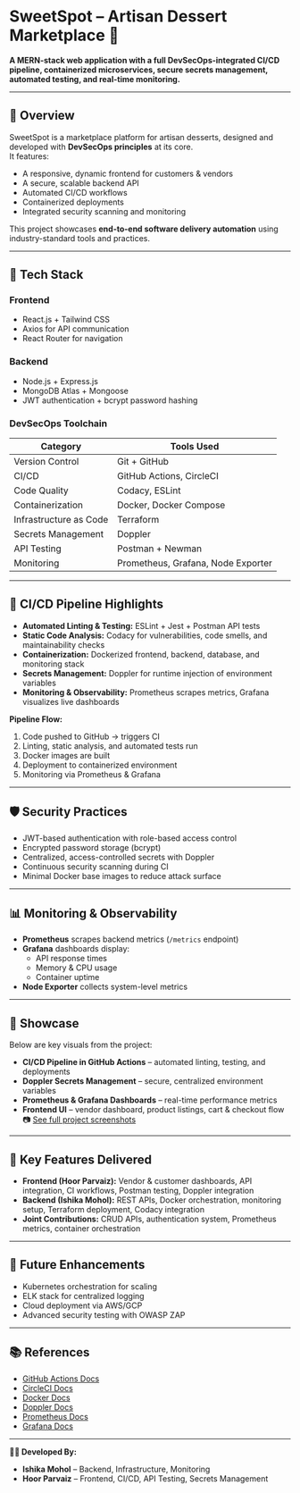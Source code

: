 # SweetSpot – Artisan Dessert Marketplace 🍰

**A MERN-stack web application with a full DevSecOps-integrated CI/CD pipeline, containerized microservices, secure secrets management, automated testing, and real-time monitoring.**

---

## 📌 Overview
SweetSpot is a marketplace platform for artisan desserts, designed and developed with **DevSecOps principles** at its core.  
It features:
- A responsive, dynamic frontend for customers & vendors
- A secure, scalable backend API
- Automated CI/CD workflows
- Containerized deployments
- Integrated security scanning and monitoring

This project showcases **end-to-end software delivery automation** using industry-standard tools and practices.

---

## 🚀 Tech Stack

### **Frontend**
- React.js + Tailwind CSS
- Axios for API communication
- React Router for navigation

### **Backend**
- Node.js + Express.js
- MongoDB Atlas + Mongoose
- JWT authentication + bcrypt password hashing

### **DevSecOps Toolchain**
| Category             | Tools Used |
|----------------------|------------|
| Version Control      | Git + GitHub |
| CI/CD                | GitHub Actions, CircleCI |
| Code Quality         | Codacy, ESLint |
| Containerization     | Docker, Docker Compose |
| Infrastructure as Code | Terraform |
| Secrets Management   | Doppler |
| API Testing          | Postman + Newman |
| Monitoring           | Prometheus, Grafana, Node Exporter |

---

## 🔄 CI/CD Pipeline Highlights
- **Automated Linting & Testing:** ESLint + Jest + Postman API tests
- **Static Code Analysis:** Codacy for vulnerabilities, code smells, and maintainability checks
- **Containerization:** Dockerized frontend, backend, database, and monitoring stack
- **Secrets Management:** Doppler for runtime injection of environment variables
- **Monitoring & Observability:** Prometheus scrapes metrics, Grafana visualizes live dashboards

**Pipeline Flow:**
1. Code pushed to GitHub → triggers CI
2. Linting, static analysis, and automated tests run
3. Docker images are built
4. Deployment to containerized environment
5. Monitoring via Prometheus & Grafana

---

## 🛡 Security Practices
- JWT-based authentication with role-based access control
- Encrypted password storage (bcrypt)
- Centralized, access-controlled secrets with Doppler
- Continuous security scanning during CI
- Minimal Docker base images to reduce attack surface

---

## 📊 Monitoring & Observability
- **Prometheus** scrapes backend metrics (`/metrics` endpoint)
- **Grafana** dashboards display:
  - API response times
  - Memory & CPU usage
  - Container uptime
- **Node Exporter** collects system-level metrics

---

## 🎥 Showcase

Below are key visuals from the project:

- **CI/CD Pipeline in GitHub Actions** – automated linting, testing, and deployments  
- **Doppler Secrets Management** – secure, centralized environment variables  
- **Prometheus & Grafana Dashboards** – real-time performance metrics  
- **Frontend UI** – vendor dashboard, product listings, cart & checkout flow  
📷 [See full project screenshots](docs/full-gallery.md)

---

## 🎯 Key Features Delivered
- **Frontend (Hoor Parvaiz):** Vendor & customer dashboards, API integration, CI workflows, Postman testing, Doppler integration
- **Backend (Ishika Mohol):** REST APIs, Docker orchestration, monitoring setup, Terraform deployment, Codacy integration
- **Joint Contributions:** CRUD APIs, authentication system, Prometheus metrics, container orchestration

---

## 📌 Future Enhancements
- Kubernetes orchestration for scaling
- ELK stack for centralized logging
- Cloud deployment via AWS/GCP
- Advanced security testing with OWASP ZAP

---

## 📚 References
- [GitHub Actions Docs](https://docs.github.com/en/actions)
- [CircleCI Docs](https://circleci.com/docs)
- [Docker Docs](https://docs.docker.com)
- [Doppler Docs](https://docs.doppler.com)
- [Prometheus Docs](https://prometheus.io/docs)
- [Grafana Docs](https://grafana.com/docs)

---

**👩‍💻 Developed By:**  
- **Ishika Mohol** – Backend, Infrastructure, Monitoring  
- **Hoor Parvaiz** – Frontend, CI/CD, API Testing, Secrets Management
